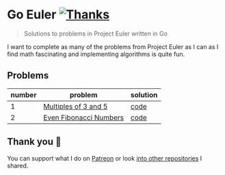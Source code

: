 # Go Euler [![Thanks](https://img.shields.io/badge/Say%20Thanks-💗-ff69b4.svg)](https://www.patreon.com/nikitavoloboev)
> Solutions to problems in Project Euler written in Go

I want to complete as many of the problems from Project Euler as I can as I find math fascinating and implementing algorithms is quite fun.

## Problems
| number | problem | solution |
|---|---|---|
| 1 | [Multiples of 3 and 5](https://projecteuler.net/problem=1) | [code](https://github.com/nikitavoloboev/go-euler/blob/master/problems/001-multiples-of-3-and-5/001-multiples-of-3-and-5.go) |
| 2 | [Even Fibonacci Numbers](https://projecteuler.net/problem=2) | [code](https://github.com/nikitavoloboev/go-euler/blob/master/problems/002-even-fibonacci-numbers/002-even-fibonacci-numbers.go) |

## Thank you 💜
You can support what I do on [Patreon](https://www.patreon.com/nikitavoloboev) or look [into other repositories](https://my.mindnode.com/ZKGETDkUaQUsL3q8q9z788CxG84oEHgDiT79GuzX#-143.5,-902.6,0) I shared. 